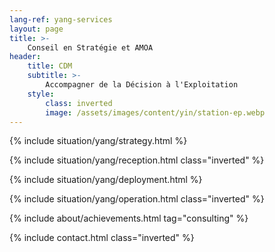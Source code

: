 ```yaml
---
lang-ref: yang-services
layout: page
title: >-
    Conseil en Stratégie et AMOA
header:
    title: CDM
    subtitle: >-
        Accompagner de la Décision à l'Exploitation
    style:
        class: inverted
        image: /assets/images/content/yin/station-ep.webp
---
```


{% include situation/yang/strategy.html %}

{% include situation/yang/reception.html class="inverted" %}

{% include situation/yang/deployment.html %}

{% include situation/yang/operation.html class="inverted" %}

{% include about/achievements.html tag="consulting" %}

{% include contact.html class="inverted" %}
